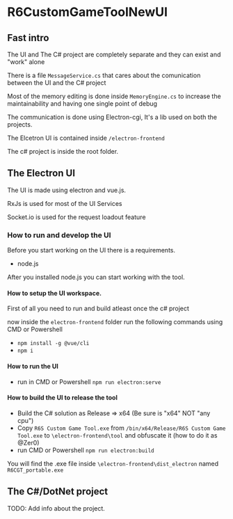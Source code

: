 # R6CustomGameToolNewUI

## Fast intro
The UI and The C# project are completely separate and they can exist and "work" alone

There is a file `MessageService.cs` that cares about the comunication between the UI and the C# project

Most of the memory editing is done inside `MemoryEngine.cs` to increase the maintainability and having one single point of debug

The communication is done using Electron-cgi, It's a lib used on both the projects.

The Elcetron UI is contained inside `/electron-frontend`

The c# project is inside the root folder.


## The Electron UI

The UI is made using electron and vue.js.

RxJs is used for most of the UI Services

Socket.io is used for the request loadout feature

### How to run and develop the UI

Before you start working on the UI there is a requirements.

* node.js

After you installed node.js you can start working with the tool.

#### How to setup the UI workspace. 

First of all you need to run and build atleast once the c# project

now inside the `electron-frontend` folder run the following commands using CMD or Powershell

* `npm install -g @vue/cli`
* `npm i`

#### How to run the UI

* run in CMD or Powershell `npm run electron:serve`

#### How to build the UI to release the tool

* Build the C# solution as Release => x64 (Be sure is "x64" NOT "any cpu")
* Copy  `R6S Custom Game Tool.exe` from `/bin/x64/Release/R6S Custom Game Tool.exe` to `\electron-frontend\tool` and obfuscate it (how to do it as @Zer0)
* run CMD or Powershell `npm run electron:build`

You will find the .exe file inside `\electron-frontend\dist_electron` named `R6CGT_portable.exe`


## The C#/DotNet project

TODO: Add info about the project.
